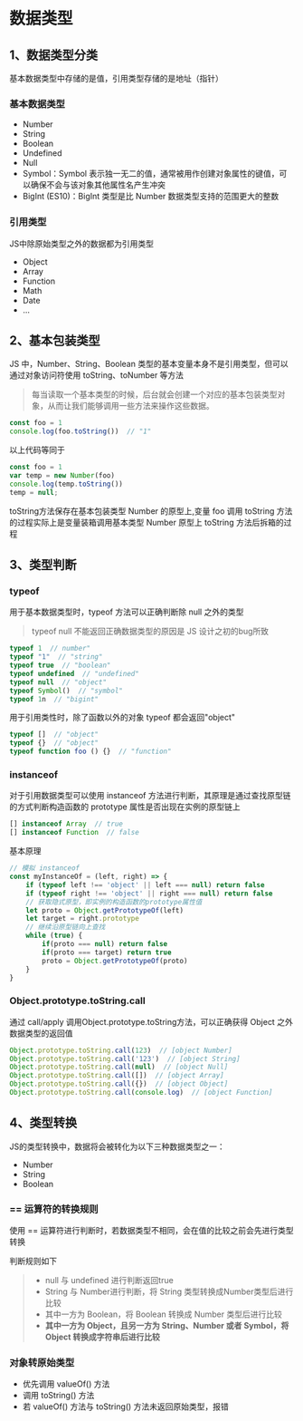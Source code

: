 # 数据类型

## 1、数据类型分类
基本数据类型中存储的是值，引用类型存储的是地址（指针）

### 基本数据类型

- Number
- String
- Boolean
- Undefined
- Null
- Symbol：Symbol 表示独一无二的值，通常被用作创建对象属性的键值，可以确保不会与该对象其他属性名产生冲突
- BigInt (ES10)：BigInt 类型是比 Number 数据类型支持的范围更大的整数

### 引用类型
JS中除原始类型之外的数据都为引用类型

- Object
- Array
- Function
- Math
- Date
- ...

## 2、基本包装类型
JS 中，Number、String、Boolean 类型的基本变量本身不是引用类型，但可以通过对象访问符使用 toString、toNumber 等方法

> 每当读取一个基本类型的时候，后台就会创建一个对应的基本包装类型对象，从而让我们能够调用一些方法来操作这些数据。

``` javascript
const foo = 1
console.log(foo.toString())  // "1"
```
以上代码等同于
``` javascript
const foo = 1
var temp = new Number(foo)
console.log(temp.toString()) 
temp = null;
```
toString方法保存在基本包装类型 Number 的原型上,变量 foo 调用 toString 方法的过程实际上是变量装箱调用基本类型 Number 原型上 toString 方法后拆箱的过程

## 3、类型判断
### typeof
用于基本数据类型时，typeof 方法可以正确判断除 null 之外的类型
> typeof null 不能返回正确数据类型的原因是 JS 设计之初的bug所致

``` javascript
typeof 1  // number"
typeof "1"  // "string"
typeof true  // "boolean"
typeof undefined  // "undefined"
typeof null  // "object"
typeof Symbol()  // "symbol"
typeof 1n  // "bigint"
```

用于引用类性时，除了函数以外的对象 typeof 都会返回"object"

``` javascript
typeof []  // "object"
typeof {}  // "object"
typeof function foo () {}  // "function"
```

### instanceof
对于引用数据类型可以使用 instanceof 方法进行判断，其原理是通过查找原型链的方式判断构造函数的 prototype 属性是否出现在实例的原型链上

``` javascript
[] instanceof Array  // true
[] instanceof Function  // false
```

基本原理
``` javascript
// 模拟 instanceof
const myInstanceOf = (left, right) => {
	if (typeof left !== 'object' || left === null) return false
	if (typeof right !== 'object' || right === null) return false
	// 获取隐式原型，即实例的构造函数的prototype属性值
	let proto = Object.getPrototypeOf(left)
	let target = right.prototype
	// 继续沿原型链向上查找
	while (true) {
		if(proto === null) return false
		if(proto === target) return true
		proto = Object.getPrototypeOf(proto)
	}
}
```

### Object.prototype.toString.call
通过 call/apply 调用Object.prototype.toString方法，可以正确获得 Object 之外数据类型的返回值
``` javascript
Object.prototype.toString.call(123)  // [object Number]
Object.prototype.toString.call('123')  // [object String]
Object.prototype.toString.call(null)  // [object Null]
Object.prototype.toString.call([])  // [object Array]
Object.prototype.toString.call({})  // [object Object]
Object.prototype.toString.call(console.log)  // [object Function]
```

## 4、类型转换
JS的类型转换中，数据将会被转化为以下三种数据类型之一：

- Number
- String
- Boolean

### == 运算符的转换规则
使用 == 运算符进行判断时，若数据类型不相同，会在值的比较之前会先进行类型转换

判断规则如下

>- null 与 undefined 进行判断返回true
>- String 与 Number进行判断，将 String 类型转换成Number类型后进行比较
>- 其中一方为 Boolean，将 Boolean 转换成 Number 类型后进行比较
>- **其中一方为 Object，且另一方为 String、Number 或者 Symbol，将 Object 转换成字符串后进行比较**

### 对象转原始类型

- 优先调用 valueOf() 方法
- 调用 toString() 方法
- 若 valueOf() 方法与 toString() 方法未返回原始类型，报错